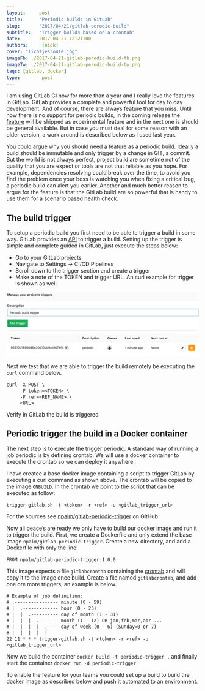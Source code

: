 ```yaml
---
layout:     post
title:      "Periodic builds in GitLab"
slug:       "2017/04/21/gitlab-perodic-build"
subtitle:   "Trigger builds based on a crontab"
date:       2017-04-21 12:21:00
authors:     [niek]
cover: "lichtjesroute.jpg"
imageFb: ./2017-04-21-gitlab-perodic-build-fb.png
imageTw: ./2017-04-21-gitlab-perodic-build-tw.png
tags: [gitlab, docker]
type:        post
---
```

I am using GitLab CI now for more than a year and I really love the features in GitLab. GitLab provides a complete and powerful tool for day to day development. And of course, there are always feature that you miss. Until now there is no support for periodic builds, in the coming release the [feature](https://gitlab.com/gitlab-org/gitlab-ce/issues/2989) will be shipped as experimental feature and in the next one is should be general available. But in case you must deal for some reason with an older version, a work around is described below as I used last year.

You could argue why you should need a feature as a periodic build. Ideally a build should be immutable and only trigger by a change in GIT, a commit. But the world is not always perfect, project build are sometime not of the quality that you are expect or tools are not that reliable as you hope. For example, dependencies resolving could break over the time, to avoid you find the problem once your boss is watching you when fixing a critical bug, a periodic build can alert you earlier. Another and much better reason to argue for the feature is that the GitLab build are so powerful that is handy to use them for a scenario based health check.

## The build trigger
To setup a periodic build you first need to be able to trigger a build in some way. GitLab provides an [API](https://docs.gitlab.com/ce/ci/triggers/) to trigger a build. Setting up the trigger is simple and complete guided in GitLab, just execute the steps below:

- Go to your GitLab projects
- Navigate to Settings -> CI/CD Pipelines
- Scroll down to the trigger section and create a trigger
- Make a note of the TOKEN and trigger URL. An curl example for trigger is shown as well.

<a href="#">
    <img src="./gitlabtrigger.png" alt="GitLab trigger">
</a>

Next we test that we are able to trigger the build remotely be executing the `curl` command below.

```
curl -X POST \
     -F token=<TOKEN> \
     -F ref=<REF_NAME> \
     <URL>
```
Verify in GitLab the build is triggered

## Periodic trigger the build in a Docker container
The next step is to execute the trigger periodic. A standard way of running a job periodic is by defining crontab. We will use a docker container to execute the crontab so we can deploy it anywhere.

I have createe a base docker image containing a script to trigger GitLab by executing a curl command as shown above. The crontab will be copied to the image `ONBUILD`. In the crontab we point to the script that can be executed as follow:
```
trigger-gitlab.sh -t <token> -r <ref> -u <gitlab_trigger_url>
```
For the sources see [npalm/gitlab-periodic-trigger](https://github.com/npalm/gitlab-periodic-trigger) on GitHub.

Now all peace’s are ready we only have to build our docker image and run it to trigger the build. First, we create a Dockerfile and only extend the base image `npalm/gitlab-periodic-trigger`. Create a new directory, and add a Dockerfile with only the line:
```
FROM npalm/gitlab-periodic-trigger:1.0.0
```
This image expects a file `gitlabcrontab` containing the [crontab](https://en.wikipedia.org/wiki/Cron) and will copy it to the image once build. Create a file named `gitlabcrontab`, and add one ore more triggers, an example is below.

```
# Example of job definition:
# .---------------- minute (0 - 59)
# |  .------------- hour (0 - 23)
# |  |  .---------- day of month (1 - 31)
# |  |  |  .------- month (1 - 12) OR jan,feb,mar,apr ...
# |  |  |  |  .---- day of week (0 - 6) (Sunday=0 or 7)
# |  |  |  |  |
22 11 * * * trigger-gitlab.sh -t <token> -r <ref> -u <gitlab_trigger_url>
```
Now we build the container `docker build -t periodic-trigger .` and finally start the container `docker run -d periodic-trigger`

To enable the feature for your teams you could set up a build to build the docker image as described below and push it automated to an environment.
